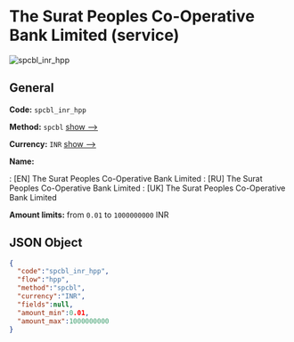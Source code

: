 
# The Surat Peoples Co-Operative Bank Limited (service) 
![spcbl_inr_hpp](https://static.openfintech.io/payment_methods/spcbl_inr_hpp/logo.svg?w=400&c=v0.59.26#w200)  

## General 
 
**Code:** `spcbl_inr_hpp` 
 
**Method:** `spcbl` 
 [show -->](/payment-methods/spcbl/) 
 
**Currency:** `INR` [show -->](/currencies/INR/) 
 
**Name:** 
 
:	[EN] The Surat Peoples Co-Operative Bank Limited 
:	[RU] The Surat Peoples Co-Operative Bank Limited 
:	[UK] The Surat Peoples Co-Operative Bank Limited 
 
**Amount limits:** from `0.01` to `1000000000` INR 

## JSON Object 

```json
{
  "code":"spcbl_inr_hpp",
  "flow":"hpp",
  "method":"spcbl",
  "currency":"INR",
  "fields":null,
  "amount_min":0.01,
  "amount_max":1000000000
}
```  
